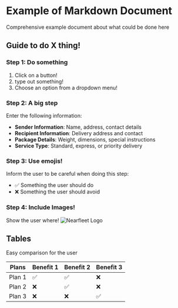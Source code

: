 # Example of Markdown Document

Comprehensive example document about what could be done here

## Guide to do X thing!

### Step 1: Do something
1. Click on a button!
2. type out something!
3. Choose an option from a dropdown menu!

### Step 2: A big step
Enter the following information:
- **Sender Information**: Name, address, contact details
- **Recipient Information**: Delivery address and contact
- **Package Details**: Weight, dimensions, special instructions
- **Service Type**: Standard, express, or priority delivery

### Step 3: Use emojis!
Inform the user to be careful when doing this step:
- ✅ Something the user should do
- ❌ Something the user should avoid

### Step 4: Include Images!
Show the user where!
![Nearfleet Logo](https://img1.wsimg.com/isteam/ip/dc986d71-da67-47ea-9ae6-815584738bc2/blob-7fbb3de.png/:/rs=w:370,h:69,cg:true,m/cr=w:370,h:69/qt=q:95)

<!-- TODO: Show gifs
### Step 5: Gifs!
Show the user how!
![Browser Reload Demo](browser_reload.gif)
-->

## Tables

Easy comparison for the user

| Plans | Benefit 1 | Benefit 2 | Benefit 3 |
|--------|----|----|----|
| Plan 1 | ✅ | ✅ | ❌ |
| Plan 2 | ❌ | ✅ | ❌ |
| Plan 3 | ❌ | ❌ | ✅ |
